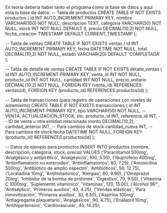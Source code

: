 En teoria deberia haber tanto el programa como la base de datos
y aqui esta la base de datos:
-- Tabla de productos
CREATE TABLE IF NOT EXISTS productos (
    id INT AUTO_INCREMENT PRIMARY KEY,
    nombre VARCHAR(100) NOT NULL,
    descripcion TEXT,
    categoria VARCHAR(50) NOT NULL,
    stock INT NOT NULL DEFAULT 0,
    precio DECIMAL(10,2) NOT NULL,
    fecha_creacion TIMESTAMP DEFAULT CURRENT_TIMESTAMP
);

-- Tabla de ventas
CREATE TABLE IF NOT EXISTS ventas (
    id INT AUTO_INCREMENT PRIMARY KEY,
    fecha DATETIME NOT NULL,
    total DECIMAL(10,2) NOT NULL,
    estado VARCHAR(20) DEFAULT 'COMPLETADA'
);

-- Tabla de detalle de ventas
CREATE TABLE IF NOT EXISTS detalle_ventas (
    id INT AUTO_INCREMENT PRIMARY KEY,
    venta_id INT NOT NULL,
    producto_id INT NOT NULL,
    cantidad INT NOT NULL,
    precio_unitario DECIMAL(10,2) NOT NULL,
    FOREIGN KEY (venta_id) REFERENCES ventas(id),
    FOREIGN KEY (producto_id) REFERENCES productos(id)
);

-- Tabla de transacciones (para registro de operaciones con niveles de aislamiento)
CREATE TABLE IF NOT EXISTS transacciones (
    id INT AUTO_INCREMENT PRIMARY KEY,
    tipo VARCHAR(50) NOT NULL, -- VENTA, ACTUALIZACIÓN_STOCK, etc.
    producto_id INT,
    referencia_id INT, -- ID de venta u otra entidad relacionada
    monto DECIMAL(10,2),
    cantidad_anterior INT, -- Para cambios de stock
    cantidad_nueva INT, -- Para cambios de stock
    fecha DATETIME NOT NULL,
    FOREIGN KEY (producto_id) REFERENCES productos(id)
);

-- Datos de ejemplo para productos
INSERT INTO productos (nombre, descripcion, categoria, stock, precio) VALUES
('Paracetamol 500mg', 'Analgésico y antipirético', 'Analgésicos', 100, 5.50),
('Ibuprofeno 400mg', 'Antiinflamatorio no esteroideo', 'Antiinflamatorios', 80, 7.25),
('Amoxicilina 500mg', 'Antibiótico de amplio espectro', 'Antibióticos', 50, 12.75),
('Loratadina 10mg', 'Antihistamínico', 'Alergias', 60, 8.90),
('Omeprazol 20mg', 'Inhibidor de la bomba de protones', 'Digestivo', 70, 9.50),
('Vitamina C 1000mg', 'Suplemento vitamínico', 'Vitaminas', 120, 15.00),
('Alcohol 96°', 'Antiséptico', 'Primeros auxilios', 40, 4.25),
('Vendas elásticas', 'Para inmovilización', 'Primeros auxilios', 30, 6.50),
('Aspirina 100mg', 'Antiagregante plaquetario', 'Analgésicos', 90, 4.75),
('Enalapril 10mg', 'Antihipertensivo', 'Cardiovascular', 45, 14.25);
